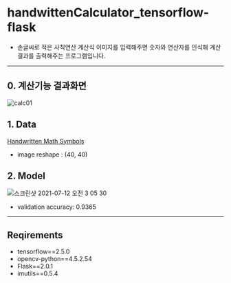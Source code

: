 # handwittenCalculator_tensorflow-flask
- 손글씨로 적은 사칙연산 계산식 이미지를 입력해주면 숫자와 연산자를 인식해 계산 결과를 출력해주는 프로그램입니다.
---
## 0. 계산기능 결과화면
![calc01](https://user-images.githubusercontent.com/53315807/125205229-32445480-e2bc-11eb-9d3f-9192c6b3f46a.gif)

## 1. Data
[Handwritten Math Symbols](https://www.kaggle.com/sagyamthapa/handwritten-math-symbols/code)
- image reshape : (40, 40)

## 2. Model
![스크린샷 2021-07-12 오전 3 05 30](https://user-images.githubusercontent.com/53315807/125205602-05913c80-e2be-11eb-86ac-d07f2f5c922d.png)
- validation accuracy: 0.9365
---
## Reqirements
- tensorflow==2.5.0
- opencv-python==4.5.2.54
- Flask==2.0.1
- imutils==0.5.4

